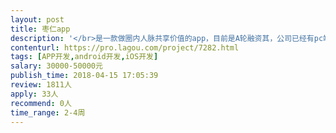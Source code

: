 ```yaml
---                
layout: post       
title: 枣仁app           
description: '</br>是一款做圈内人脉共享价值的app，目前是A轮融资其，公司已经有pc端，h5版本，还有小程序端，缺少app开发，计划在5月份，一个月时间完成此项目。公司没钱具有完成的后端开发团队。</br>'     
contenturl: https://pro.lagou.com/project/7282.html      
tags: [APP开发,android开发,iOS开发]            
salary: 30000-50000元          
publish_time: 2018-04-15 17:05:39         
review: 1811人                   
apply: 33人                   
recommend: 0人                   
time_range: 2-4周              
---                 
```

